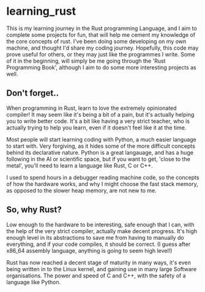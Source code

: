 # learning_rust

This is my learning journey in the Rust programming Language, and I aim to complete some projects for fun, that will help me cement my knowledge of the core concepts of rust. I've been doing some developing on my own machine, and thought I'd share my coding journey. Hopefully, this code may prove useful for others, or they may just like the programmes I write. Some of it in the beginning, will simply be me going through the 'Rust Programming Book', although I aim to do some more interesting projects as well.

## Don't forget..

When programming in Rust, learn to love the extremely opinionated compiler!
It may seem like it's being a bit of a pain, but it's actually helping you to write better code. It's a bit like having a very strict teacher, who is actually trying to help you learn, even if it doesn't feel like it at the time.

Most people will start learning coding with Python, a much easier language to start with. Very forgiving, as it hides some of the more difficult concepts behind its declarative nature. Python is a great langauage, and has a huge following in the AI or scientific space, but if you want to get, 'close to the metal', you'll need to learn a language like Rust, C or C++.

I used to spend hours in a debugger reading machine code, so the concepts of how the hardware works, and why I might choose the fast stack memory, as opposed to the slower heap memory, are not new to me.

## So, why Rust?

Low enough to the hardware to be interesting, safe enough that I can, with the help of the very strict compiler, actually make decent progress. It's high enough level in its abstractions to save me from having to manually do everything, and if your code compiles, it should be correct.
(I guess after x86_64 assembly language, anything is going to seem high level!)

Rust has now reached a decent stage of maturity in many ways, it's even being written in to the Linux kernel, and gaining use in many large Software organisations. The power and speed of C and C++, with the safety of a language like Python.

